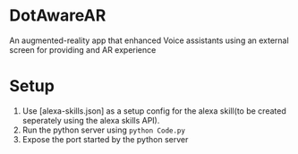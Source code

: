 # DotAwareAR
An augmented-reality app that enhanced Voice assistants using an external screen for providing and AR experience

# Setup
1. Use [alexa-skills.json] as a setup config for the alexa skill(to be created seperately using the alexa skills API).
2. Run the python server using `python Code.py`
3. Expose the port started by the python server
